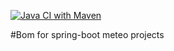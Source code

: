 [![Java CI with Maven](https://github.com/m4j-git/meteo-share/actions/workflows/maven-publish.yml/badge.svg)](https://github.com/m4j-git/meteo-share/actions/workflows/maven-publish.yml)

#Bom for spring-boot meteo projects

